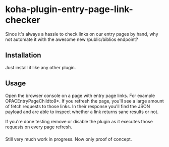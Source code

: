 # koha-plugin-entry-page-link-checker

Since it's always a hassle to check links on our entry pages by hand, why not automate it with the awesome new /public/biblios endpoint?

## Installation

Just install it like any other plugin.

## Usage

Open the browser console on a page with entry page links. For example OPACEntryPageChildto9*.
If you refresh the page, you'll see a large amount of fetch requests to those links.
In their response you'll find the JSON payload and are able to inspect whether a link returns sane results or not.

If you're done testing remove or disable the plugin as it executes those requests on every page refresh.

###

Still very much work in progress. Now only proof of concept.
